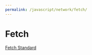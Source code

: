 ```yaml
---
permalink: /javascript/network/fetch/
---
```


# Fetch

[Fetch Standard](https://fetch.spec.whatwg.org/)

